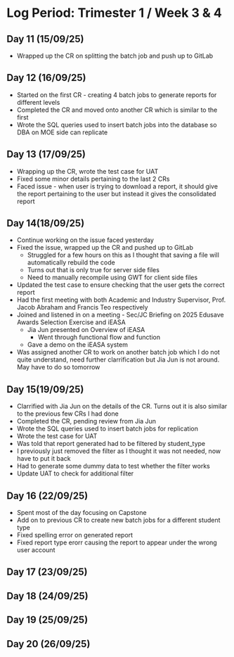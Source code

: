 # Log Period: Trimester 1 / Week 3 & 4

## Day 11 (15/09/25)
* Wrapped up the CR on splitting the batch job and push up to GitLab

## Day 12 (16/09/25)
* Started on the first CR - creating 4 batch jobs to generate reports for different levels
* Completed the CR and moved onto another CR which is similar to the first
* Wrote the SQL queries used to insert batch jobs into the database so DBA on MOE side can replicate

## Day 13 (17/09/25)
* Wrapping up the CR, wrote the test case for UAT
* Fixed some minor details pertaining to the last 2 CRs
* Faced issue - when user is trying to download a report, it should give the report pertaining to the user but instead it gives the consolidated report

## Day 14(18/09/25) 
* Continue working on the issue faced yesterday
* Fixed the issue, wrapped up the CR and pushed up to GitLab
    * Struggled for a few hours on this as I thought that saving a file will automatically rebuild the code
    * Turns out that is only true for server side files
    * Need to manually recompile using GWT for client side files
* Updated the test case to ensure checking that the user gets the correct report
* Had the first meeting with both Academic and Industry Supervisor, Prof. Jacob Abraham and Francis Teo respectively
* Joined and listened in on a meeting - Sec/JC Briefing on 2025 Edusave Awards Selection Exercise and iEASA
    * Jia Jun presented on Overview of iEASA
        * Went through functional flow and function
    * Gave a demo on the iEASA system
* Was assigned another CR to work on another batch job which I do not quite understand, need further clarrification but Jia Jun is not around. May have to do so tomorrow

## Day 15(19/09/25)
* Clarrified with Jia Jun on the details of the CR. Turns out it is also similar to the previous few CRs I had done
* Completed the CR, pending review from Jia Jun
* Wrote the SQL queries used to insert batch jobs for replication
* Wrote the test case for UAT
* Was told that report generated had to be filtered by student_type
* I previously just removed the filter as I thought it was not needed, now have to put it back
* Had to generate some dummy data to test whether the filter works 
* Update UAT to check for additional filter

## Day 16 (22/09/25)
* Spent most of the day focusing on Capstone 
* Add on to previous CR to create new batch jobs for a different student type
* Fixed spelling error on generated report 
* Fixed report type erorr causing the report to appear under the wrong user account

## Day 17 (23/09/25)

## Day 18 (24/09/25)

## Day 19 (25/09/25)

## Day 20 (26/09/25)
